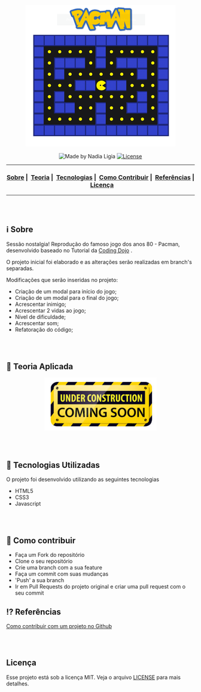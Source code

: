 <p align="center">
  <img src="assets/game.png" width="400">
</p>


<p align="center">
  <img alt="Made by Nadia Ligia" src="https://img.shields.io/badge/made%20by-Nadia%20Ligia-informational">
  
  <a href="license.md">
  <img alt="License" src="https://img.shields.io/badge/License-MIT-informational">
  </a>
</p>

___

<h3 align="center">
  <a href="#information_source-sobre">Sobre</a>&nbsp;|&nbsp;
    <a href="#ledger-teoria-aplicada">Teoria</a>&nbsp;|&nbsp;
  <a href="#rocket-tecnologias-utilizadas">Tecnologias</a>&nbsp;|&nbsp;
  <a href="#link-como-contribuir">Como Contribuir</a>&nbsp;|&nbsp;
  <a href="#interrobang-referencias">Referências</a>&nbsp;|&nbsp;
  <a href="#licença">Licença</a>
</h3>

___

<br>
<br>

## :information_source: Sobre

Sessão nostalgia! Reprodução do famoso jogo dos anos 80 - Pacman, desenvolvido baseado no Tutorial da [Coding Dojo](https://youtu.be/GOJBoGbRNQA) .

O projeto inicial foi elaborado e as alterações serão realizadas em branch's separadas.

Modificações que serão inseridas no projeto:
- Criação de um modal para início do jogo;
- Criação de um modal para o final do jogo;
- Acrescentar inimigo;
- Acrescentar 2 vidas ao jogo;
- Nível de dificuldade;
- Acrescentar som;
- Refatoração do código;

<br>
<br>

## :ledger: Teoria Aplicada

<p align="center">
  <img src="assets/underconstruction.jpg" width="300" heigth="300">
</p>

<br>
<br>

## :rocket: Tecnologias Utilizadas 

O projeto foi desenvolvido utilizando as seguintes tecnologias

- HTML5
- CSS3
- Javascript
<br>
<br>

## :link: Como contribuir 

- Faça um Fork do repositório
- Clone o seu repositório
- Crie uma branch com a sua feature
- Faça um commit com suas mudanças
- 'Push' a sua branch
- Ir em Pull Requests do projeto original e criar uma pull request com o seu commit

## :interrobang: Referências

[Como contribuir com um projeto no Github](https://imasters.com.br/desenvolvimento/como-contribuir-com-um-projeto-no-github)
 
<br>
<br>

## Licença 

Esse projeto está sob a licença MIT. Veja o arquivo [LICENSE](LICENSE) para mais detalhes.
